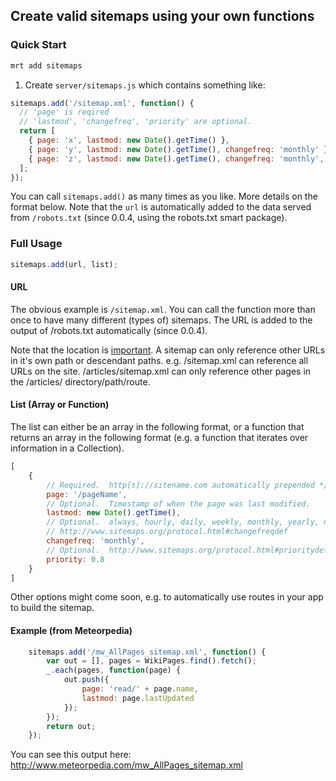 ## Create valid sitemaps using your own functions

### Quick Start

```bash
mrt add sitemaps
```

1. Create <code>server/sitemaps.js</code> which contains something like:

```js
sitemaps.add('/sitemap.xml', function() {
  // 'page' is reqired
  // 'lastmod', 'changefreq', 'priority' are optional.
  return [
    { page: 'x', lastmod: new Date().getTime() },
    { page: 'y', lastmod: new Date().getTime(), changefreq: 'monthly' },
    { page: 'z', lastmod: new Date().getTime(), changefreq: 'monthly', priority: 0.8 }
  ];
});
```

You can call <code>sitemaps.add()</code> as many times as you like.  More details on the format below.
Note that the <code>url</code> is automatically added to the data served from
<code>/robots.txt</code> (since 0.0.4, using the robots.txt smart package).

### Full Usage

```js
sitemaps.add(url, list);
```

#### URL

The obvious example is <code>/sitemap.xml</code>.  You can call the function
more than once to have many different (types of) sitemaps.  The URL is added
to the output of /robots.txt automatically (since 0.0.4).

Note that the location is [important](http://www.sitemaps.org/protocol.html#location).  A sitemap can only
reference other URLs in it's own path or descendant paths.  e.g. /sitemap.xml
can reference all URLs on the site.  /articles/sitemap.xml can only reference
other pages in the /articles/ directory/path/route.

#### List (Array or Function)

The list can either be an array in the following format, or a function that
returns an array in the following format (e.g. a function that iterates over
information in a Collection).

```js
[
	{
		// Required.  http[s]://sitename.com automatically prepended */
		page: '/pageName',
		// Optional.  Timestamp of when the page was last modified.
		lastmod: new Date().getTime(),
		// Optional.  always, hourly, daily, weekly, monthly, yearly, never
		// http://www.sitemaps.org/protocol.html#changefreqdef
		changefreq: 'monthly',
		// Optional.  http://www.sitemaps.org/protocol.html#prioritydef
		priority: 0.8
	}
]
```

Other options might come soon, e.g. to automatically use routes in your app
to build the sitemap.

#### Example (from Meteorpedia)

```js
	sitemaps.add('/mw_AllPages_sitemap.xml', function() {
		var out = [], pages = WikiPages.find().fetch();
		_.each(pages, function(page) {
			out.push({
				page: 'read/' + page.name,
				lastmod: page.lastUpdated
			});
		});
		return out;
	});
```

You can see this output here:
http://www.meteorpedia.com/mw_AllPages_sitemap.xml
